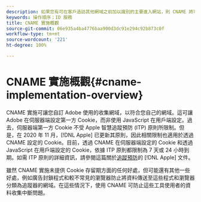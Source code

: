 ```yaml
---
description: 如果您有可在客戶造訪其他網域之前加以識別的主要進入網站，則 CNAME 將可讓您在不接受第三方 Cookie 的瀏覽器 (例如 Safari) 中使用跨網域追蹤功能。
keywords: 操作順序；ID 服務
title: CNAME 實施概觀
source-git-commit: 06e935a4ba4776baa900d3dc91e294c92b873c0f
workflow-type: tm+mt
source-wordcount: '221'
ht-degree: 100%

---
```



# CNAME 實施概觀{#cname-implementation-overview}

CNAME 實施可讓您自訂 Adobe 使用的收集網域，以符合您自己的網域。這可讓 Adobe 在伺服器端設定第一方 Cookie，而非使用 JavaScript 在用戶端設定。過去，伺服器端第一方 Cookie 不受 Apple 智慧追蹤預防 (ITP) 原則所限制。但是，在 2020 年 11 月，[!DNL Apple] 已更新其原則，因此相關限制也適用於透過 CNAME 設定的 Cookie。目前，透過 CNAME 在伺服器端設定的 Cookie 和透過 JavaScript 在用戶端設定的 Cookie，依據 ITP 原則都限制為 7 天或 24 小時到期。如需 ITP 原則的詳細資訊，請參閱這篇關於[追蹤預防](https://webkit.org/tracking-prevention/#intelligent-tracking-prevention-itp)的 [!DNL Apple] 文件。

雖然 CNAME 實施未提供 Cookie 存留期方面的任何好處，但可能還有其他一些好處，例如廣告封鎖程式和較不常見的瀏覽器防止將資料傳送至這些程式和瀏覽器分類為追蹤器的網域。在這些情況下，使用 CNAME 可防止這些工具使用者的資料收集中斷問題。